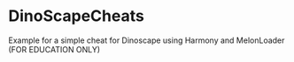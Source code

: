 # DinoScapeCheats
 Example for a simple cheat for Dinoscape using Harmony and MelonLoader (FOR EDUCATION ONLY)
